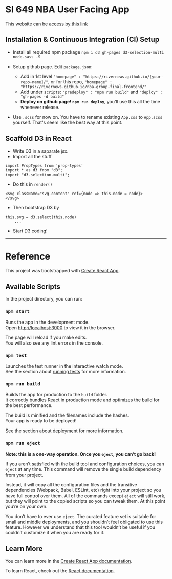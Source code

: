 # SI 649 NBA User Facing App

This website can be [access by this link](https://rivernews.github.io/nba-group-final-frontend/)

## Installation & Continuous Integration (CI) Setup

- Install all required npm package `npm i d3 gh-pages d3-selection-multi node-sass -S`

- Setup github page. Edit `package.json`:
  - Add in 1st level `"homepage" : "https://rivernews.github.io/[your-repo-name]/"`, or for this repo, `"homepage" : "https://rivernews.github.io/nba-group-final-frontend/"`
  - Add under `scripts`: `"predeploy" : "npm run build"` and `"deploy" : "gh-pages -d build"`
  - **Deploy on github page! `npm run deploy`**, you'll use this all the time whenever release.

- Use `.scss` for now on. You have to rename existing `App.css` to `App.scss` yourself. That's seem like the best way at this point.

## Scaffold D3 in React

- Write D3 in a saparate jsx.
- Import all the stuff 

```
import PropTypes from 'prop-types'
import * as d3 from "d3";
import "d3-selection-multi";

```

- Do this in `render()`

```
<svg className="svg-content" ref={node => this.node = node}>
</svg>
```

- Then bootstrap D3 by

```
this.svg = d3.select(this.node)
    ...
```

- Start D3 coding!

---

# Reference

This project was bootstrapped with [Create React App](https://github.com/facebook/create-react-app).

## Available Scripts

In the project directory, you can run:

### `npm start`

Runs the app in the development mode.<br>
Open [http://localhost:3000](http://localhost:3000) to view it in the browser.

The page will reload if you make edits.<br>
You will also see any lint errors in the console.

### `npm test`

Launches the test runner in the interactive watch mode.<br>
See the section about [running tests](https://facebook.github.io/create-react-app/docs/running-tests) for more information.

### `npm run build`

Builds the app for production to the `build` folder.<br>
It correctly bundles React in production mode and optimizes the build for the best performance.

The build is minified and the filenames include the hashes.<br>
Your app is ready to be deployed!

See the section about [deployment](https://facebook.github.io/create-react-app/docs/deployment) for more information.

### `npm run eject`

**Note: this is a one-way operation. Once you `eject`, you can’t go back!**

If you aren’t satisfied with the build tool and configuration choices, you can `eject` at any time. This command will remove the single build dependency from your project.

Instead, it will copy all the configuration files and the transitive dependencies (Webpack, Babel, ESLint, etc) right into your project so you have full control over them. All of the commands except `eject` will still work, but they will point to the copied scripts so you can tweak them. At this point you’re on your own.

You don’t have to ever use `eject`. The curated feature set is suitable for small and middle deployments, and you shouldn’t feel obligated to use this feature. However we understand that this tool wouldn’t be useful if you couldn’t customize it when you are ready for it.

## Learn More

You can learn more in the [Create React App documentation](https://facebook.github.io/create-react-app/docs/getting-started).

To learn React, check out the [React documentation](https://reactjs.org/).
